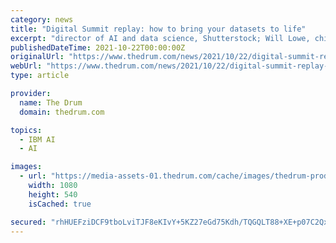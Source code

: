 ```yaml
---
category: news
title: "Digital Summit replay: how to bring your datasets to life"
excerpt: "director of AI and data science, Shutterstock; Will Lowe, chief data officer, Engine UK; Sorcha Gilroy, data science team lead, Peak; and David Olesnevich, head of product, IBM Watson Advertising."
publishedDateTime: 2021-10-22T00:00:00Z
originalUrl: "https://www.thedrum.com/news/2021/10/22/digital-summit-replay-how-bring-your-datasets-life"
webUrl: "https://www.thedrum.com/news/2021/10/22/digital-summit-replay-how-bring-your-datasets-life"
type: article

provider:
  name: The Drum
  domain: thedrum.com

topics:
  - IBM AI
  - AI

images:
  - url: "https://media-assets-01.thedrum.com/cache/images/thedrum-prod/s3-news-tmp-669632-shutterstock_post-promo--default--1080.png"
    width: 1080
    height: 540
    isCached: true

secured: "rhHUEFziDCF9tboLviTJF8eKIvY+5KZ27eGd75Kdh/TQGQLT88+XE+p07C2QxA2NNqoTEcLVm9bb6Oo6NbLUen/10XmavnkMITeHxaEfbNge0Bma31QPMrfkLQygvclT9xOh/479MCZxicl2CiM5YM+iOB8UisYVXn+0ZlRUu/bnvebsjFATbPCcyNlJC/pTkvHlpYnSCqyCsLsKyRG3NskM8NFuMcyoD7UbE+EqfDz/L6cVkgCaUV7e/Tr5I7urjSdmE8jVU4MyL+4UNVhPy/WN2lxn1ZJMaVjDzPtvK11J4VOir0bG3uu+AoYAkPzNTo1SwRrer44kdnDQvk/aUi8dmDAH8z2cFShYG9UNDdc=;6m7MKFIwDdbvStLm409jEA=="
---
```


